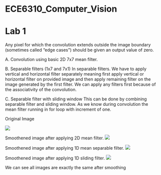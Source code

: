 # ECE6310_Computer_Vision
# Lab 1

Any pixel for which the convolution extends outside the image boundary (sometimes
called “edge cases”) should be given an output value of zero.


A. Convolution using basic 2D 7x7 mean filter.

B. Separable filters (1x7 and 7x1)
In separable filters. We have to apply vertical and horizontal filter separately meaning first apply
vertical or horizontal filter on provided image and then apply remaining filter on the image
generated by the first filter. We can apply any filters first because of the associativity of the
convolution.

C. Separable filter with sliding window
This can be done by combining separable filter and sliding window. As we know during
convolution the mean filter running in for loop with increment of one.

Original Image

![](https://github.com/Praj390/ECE6310_Computer_Vision/blob/master/Filtering%20Methods/bridge.ppm)

Smoothened image after applying 2D mean filter.
![](https://github.com/Praj390/ECE6310_Computer_Vision/blob/master/Filtering%20Methods/smoothed_2D_filter.ppm)

Smoothened image after applying 1D mean separable filter.
![](https://github.com/Praj390/ECE6310_Computer_Vision/blob/master/Filtering%20Methods/smoothed_1D_filter.ppm)

Smoothened image after applying 1D sliding filter.
![](https://github.com/Praj390/ECE6310_Computer_Vision/blob/master/Filtering%20Methods/smoothed_1D_sliding_filter.ppm)

We can see all images are exactly the same after smoothing




